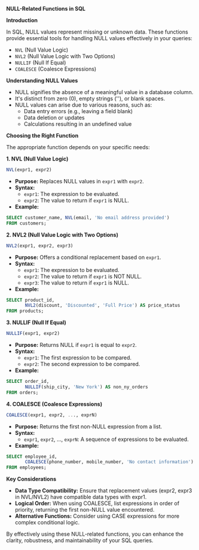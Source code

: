 **NULL-Related Functions in SQL**

**Introduction**

In SQL, NULL values represent missing or unknown data. These functions provide essential tools for handling NULL values effectively in your queries:

- `NVL` (Null Value Logic)
- `NVL2` (Null Value Logic with Two Options)
- `NULLIF` (Null If Equal)
- `COALESCE` (Coalesce Expressions)

**Understanding NULL Values**

- NULL signifies the absence of a meaningful value in a database column.
- It's distinct from zero (0), empty strings (''), or blank spaces.
- NULL values can arise due to various reasons, such as:
    - Data entry errors (e.g., leaving a field blank)
    - Data deletion or updates
    - Calculations resulting in an undefined value

**Choosing the Right Function**

The appropriate function depends on your specific needs:

**1. NVL (Null Value Logic)**

```sql
NVL(expr1, expr2)
```

- **Purpose:** Replaces NULL values in `expr1` with `expr2`.
- **Syntax:**
    - `expr1`: The expression to be evaluated.
    - `expr2`: The value to return if `expr1` is NULL.
- **Example:**

```sql
SELECT customer_name, NVL(email, 'No email address provided')
FROM customers;
```

**2. NVL2 (Null Value Logic with Two Options)**

```sql
NVL2(expr1, expr2, expr3)
```

- **Purpose:** Offers a conditional replacement based on `expr1`.
- **Syntax:**
    - `expr1`: The expression to be evaluated.
    - `expr2`: The value to return if `expr1` is NOT NULL.
    - `expr3`: The value to return if `expr1` is NULL.
- **Example:**

```sql
SELECT product_id,
       NVL2(discount, 'Discounted', 'Full Price') AS price_status
FROM products;
```

**3. NULLIF (Null If Equal)**

```sql
NULLIF(expr1, expr2)
```

- **Purpose:** Returns NULL if `expr1` is equal to `expr2`.
- **Syntax:**
    - `expr1`: The first expression to be compared.
    - `expr2`: The second expression to be compared.
- **Example:**

```sql
SELECT order_id,
       NULLIF(ship_city, 'New York') AS non_ny_orders
FROM orders;
```

**4. COALESCE (Coalesce Expressions)**

```sql
COALESCE(expr1, expr2, ..., exprN)
```

- **Purpose:** Returns the first non-NULL expression from a list.
- **Syntax:**
    - `expr1`, `expr2`, ..., `exprN`: A sequence of expressions to be evaluated.
- **Example:**

```sql
SELECT employee_id,
       COALESCE(phone_number, mobile_number, 'No contact information')
FROM employees;
```

**Key Considerations**

- **Data Type Compatibility:** Ensure that replacement values (expr2, expr3 in NVL/NVL2) have compatible data types with expr1.
- **Logical Order:** When using COALESCE, list expressions in order of priority, returning the first non-NULL value encountered.
- **Alternative Functions:** Consider using CASE expressions for more complex conditional logic.

By effectively using these NULL-related functions, you can enhance the clarity, robustness, and maintainability of your SQL queries.
